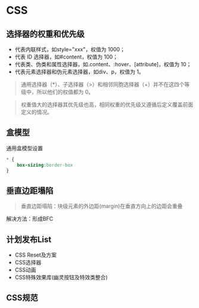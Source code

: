 # CSS

[//]: # (## 基础知识一览)

[//]: # (- 选择器的权重和优先级)

[//]: # (- 盒模型)

[//]: # (  - 盒子大小计算)

[//]: # (  - margin 的重叠计算)

[//]: # (- 浮动float)

[//]: # (  - 浮动布局概念)

[//]: # (  - 清理浮动)

[//]: # (- 定位position)

[//]: # (  - 文档流概念)

[//]: # (  - 定位分类)

[//]: # (  - fixed 定位特点)

[//]: # (  - 绝对定位计算方式)

[//]: # (- flex布局)

[//]: # (- 如何实现居中对齐？)

[//]: # (- 理解语义化)

[//]: # (- CSS3 动画)

[//]: # (- 重绘和回流)

## 选择器的权重和优先级

- 代表内联样式，如style="xxx"，权值为 1000；
- 代表 ID 选择器，如#content，权值为 100；
- 代表类、伪类和属性选择器，如.content、:hover、[attribute]，权值为 10；
- 代表元素选择器和伪元素选择器，如div、p，权值为 1。

> 通用选择器（*）、子选择器（>）和相邻同胞选择器（+）并不在这四个等级中，所以他们的权值都为 0。

> 权重值大的选择器其优先级也高，相同权重的优先级又遵循后定义覆盖前面定义的情况。

## 盒模型
通用盒模型设置
```css
* {
    box-sizing:border-box
}
```
## 垂直边距塌陷
> 垂直边距塌陷：块级元素的外边距(margin)在垂直方向上的边距会重叠

解决方法：形成BFC
















## 计划发布List

- CSS Reset及方案
- CSS选择器
- CSS动画
- CSS特殊效果库(幽灵按钮及特效类整合)

## CSS规范

